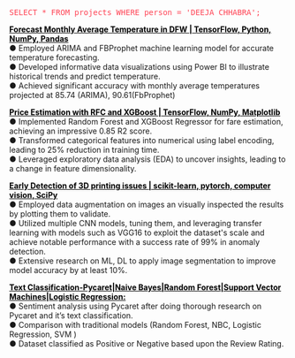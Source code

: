 <style>
  .folder-link{
    color:black;
    text-decoration:underline;
  }
</style>
<p style="font-family: monospace; color: #f45;">SELECT * FROM projects WHERE person = 'DEEJA CHHABRA';</p>

<a target="_blank" class="folder-link" href="https://github.com/deejachhabra/DFW_TempChangeYearly/tree/main"><b>Forecast Monthly Average Temperature in DFW | TensorFlow, Python, NumPy, Pandas</b></a><br>
● Employed ARIMA and FBProphet machine learning model for accurate temperature forecasting.<br>
● Developed informative data visualizations using Power BI to illustrate historical trends and predict temperature.<br>
● Achieved significant accuracy with monthly average temperatures projected at 85.74 (ARIMA), 90.61(FbProphet)<br>

<a target="_blank" class="folder-link" href="https://github.com/deejachhabra/PriceOptimization"><b>Price Estimation with RFC and XGBoost | TensorFlow, NumPy, Matplotlib</b></a><br>
● Implemented Random Forest and XGBoost Regressor for fare estimation, achieving an impressive 0.85 R2 score. <br>
● Transformed categorical features into numerical using label encoding, leading to 25% reduction in training time.<br>
● Leveraged exploratory data analysis (EDA) to uncover insights, leading to a change in feature dimensionality.<br>

<a target="_blank" class="folder-link" href="https://github.com/deejachhabra/Kaggle"><b>Early Detection of 3D printing issues | scikit-learn, pytorch, computer vision, SciPy</b></a><br>
● Employed data augmentation on images an visually inspected the results by plotting them to validate.<br>
● Utilized multiple CNN models, tuning them, and leveraging transfer learning with models such as VGG16 to exploit the 
  dataset's scale and achieve notable performance with a success rate of 99% in anomaly detection.<br>
● Extensive research on ML, DL to apply image segmentation to improve model accuracy by at least 10%.<br>

<a target="_blank" class="folder-link" href="https://github.com/deejachhabra/Data-Mining/tree/master/Natural%20Language%20Processing"><b>Text Classification-Pycaret|Naive Bayes|Random Forest|Support Vector Machines|Logistic Regression:</b></a><br>
● Sentiment analysis using Pycaret after doing thorough research on Pycaret and it’s text classification.<br>
● Comparison with traditional models (Random Forest, NBC, Logistic Regression, SVM )<br>
● Dataset classified as Positive or Negative based upon the Review Rating.<br>



